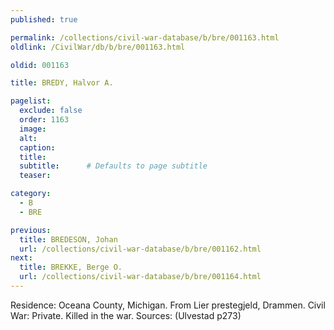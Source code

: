 ```yaml
---
published: true

permalink: /collections/civil-war-database/b/bre/001163.html
oldlink: /CivilWar/db/b/bre/001163.html

oldid: 001163

title: BREDY, Halvor A.

pagelist:
  exclude: false
  order: 1163
  image: 
  alt:
  caption:
  title:
  subtitle:      # Defaults to page subtitle
  teaser:

category: 
  - B 
  - BRE

previous:
  title: BREDESON, Johan
  url: /collections/civil-war-database/b/bre/001162.html  
next:
  title: BREKKE, Berge O.
  url: /collections/civil-war-database/b/bre/001164.html   
---
```

Residence: Oceana County, Michigan. From Lier prestegjeld, Drammen. Civil War: Private. Killed in the war. Sources: (Ulvestad p273)